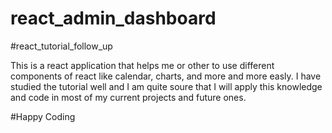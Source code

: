 # react_admin_dashboard
#react_tutorial_follow_up

This is a react application that helps me or other to use different components of react like calendar, charts, and more and more easly. I have studied the tutorial well and I am quite soure that I will apply this knowledge and code in most of my current projects and future ones.

#Happy Coding
